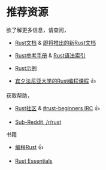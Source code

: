 # 推荐资源

欲了解更多信息，请查阅，

+   [Rust文档](https://doc.rust-lang.org/) & [即将推出的新Rust文档](http://rust-lang.github.io/book/)

+   [Rust参考手册](https://doc.rust-lang.org/reference.html) & [Rust语法索引](https://doc.rust-lang.org/book/syntax-index.html)

+   [Rust示例](http://rustbyexample.com/)

+   [宾夕法尼亚大学的Rust编程课程](https://cis198-2016f.github.io/schedule/) 👍

获取帮助，

+   [Rust社区](https://www.rust-lang.org/community.html) & [#rust-beginners IRC](https://client00.chat.mibbit.com/?server=irc.mozilla.org&channel=%23rust-beginners) 👍

+   [Sub-Reddit, /r/rust](https://www.reddit.com/r/rust)

书籍

+   [编程Rust](https://www.safaribooksonline.com/library/view/programming-rust/9781491927274/) 👍

+   [Rust Essentials](https://www.safaribooksonline.com/search/?query=%22Rust+Essentials%22)
